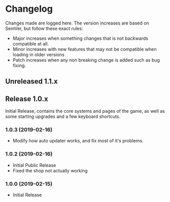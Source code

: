 # Changelog
Changes made are logged here. The version increases are based on SemVer, but
follow these exact rules:
  - Major increases when something changes that is not backwards compatible at
    all.
  - Minor increases with new features that may not be compatible when loading in
    older versions
  - Patch increases when any non breaking change is added such as bug fixing.

## Unreleased 1.1.x

## Release 1.0.x
Initial Release, contains the core systems and pages of the game, as well as some
starting upgrades and a few keyboard shortcuts.

### 1.0.3 (2019-02-16)
- Modify how auto updater works, and fix most of it's problems.

### 1.0.2 (2019-02-16)
- Initial Public Release
- Fixed the shop not actually working

### 1.0.0 (2019-02-15)
- Initial Release
